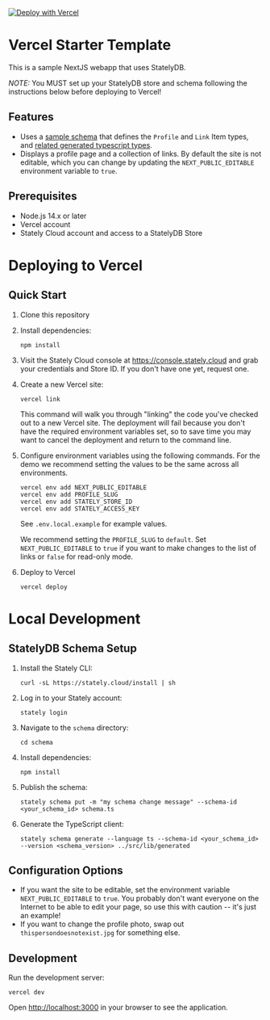 [![Deploy with Vercel](https://vercel.com/button)](https://vercel.com/new/clone?repository-url=https%3A%2F%2Fgithub.com%2FStatelyCloud%2Fvercel-starter-template&env=STATELY_STORE_ID,STATELY_ACCESS_KEY,PROFILE_SLUG,NEXT_PUBLIC_EDITABLE&envDescription=API%20keys%20and%20Store%20configuration.&envLink=https%3A%2F%2Fdocs.stately.cloud%2Fguides%2Fconnect%2F&skippable-integrations=1)

# Vercel Starter Template

This is a sample NextJS webapp that uses StatelyDB.

*NOTE:* You MUST set up your StatelyDB store and schema following the instructions below before deploying to Vercel!

## Features

- Uses a [sample schema](./schema/schema.ts) that defines the `Profile` and `Link` Item types, and [related generated typescript types](./src/lib/generated).
- Displays a profile page and a collection of links. By default the site is not editable, which you can change by updating the `NEXT_PUBLIC_EDITABLE` environment variable to `true`.

## Prerequisites

- Node.js 14.x or later
- Vercel account
- Stately Cloud account and access to a StatelyDB Store

# Deploying to Vercel

## Quick Start

1. Clone this repository
2. Install dependencies:
   ```
   npm install
   ```
3. Visit the Stately Cloud console at https://console.stately.cloud and grab your credentials and Store ID. If you don't have one yet, request one.
4. Create a new Vercel site:
   ```
   vercel link
   ```

   This command will walk you through "linking" the code you've checked out to a new Vercel site. The deployment will fail because you don't have the required environment variables set, so to save time you may want to cancel the deployment and return to the command line.

5. Configure environment variables using the following commands. For the demo we recommend setting the values to be the same across all environments.

   ```
   vercel env add NEXT_PUBLIC_EDITABLE
   vercel env add PROFILE_SLUG
   vercel env add STATELY_STORE_ID
   vercel env add STATELY_ACCESS_KEY
   ```

   See `.env.local.example` for example values.

   We recommend setting the `PROFILE_SLUG` to `default`. Set `NEXT_PUBLIC_EDITABLE` to `true` if you want to make changes to the list of links or `false` for read-only mode.

6. Deploy to Vercel
   ```
   vercel deploy
   ```

# Local Development

## StatelyDB Schema Setup

1. Install the Stately CLI:
   ```
   curl -sL https://stately.cloud/install | sh
   ```
2. Log in to your Stately account:
   ```
   stately login
   ```
3. Navigate to the `schema` directory:
   ```
   cd schema
   ```
4. Install dependencies:
   ```
   npm install
   ```
5. Publish the schema:
   ```
   stately schema put -m "my schema change message" --schema-id <your_schema_id> schema.ts
   ```
6. Generate the TypeScript client:
   ```
   stately schema generate --language ts --schema-id <your_schema_id> --version <schema_version> ../src/lib/generated
   ```

## Configuration Options

* If you want the site to be editable, set the environment variable `NEXT_PUBLIC_EDITABLE` to `true`. You probably don't want everyone on the Internet to be able to edit your page, so use this with caution -- it's just an example!
* If you want to change the profile photo, swap out `thispersondoesnotexist.jpg` for something else.

## Development

Run the development server:

```
vercel dev
```

Open [http://localhost:3000](http://localhost:3000) in your browser to see the application.
